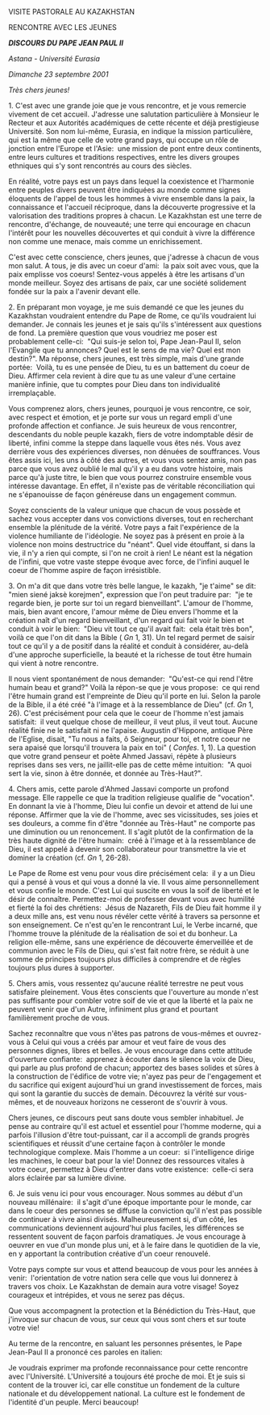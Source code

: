 VISITE PASTORALE AU KAZAKHSTAN

RENCONTRE AVEC LES JEUNES

***DISCOURS DU PAPE JEAN PAUL II***

*Astana - Université Eurasia*

*Dimanche 23 septembre 2001*

*Très chers jeunes!*

1. C'est avec une grande joie que je vous rencontre, et je vous remercie vivement de cet accueil. J'adresse une salutation particulière à Monsieur le Recteur et aux Autorités académiques de cette récente et déjà prestigieuse Université. Son nom lui-même, Eurasia, en indique la mission particulière, qui est la même que celle de votre grand pays, qui occupe un rôle de jonction entre l'Europe et l'Asie:  une mission de pont entre deux continents, entre leurs cultures et traditions respectives, entre les divers groupes ethniques qui s'y sont rencontrés au cours des siècles.

En réalité, votre pays est un pays dans lequel la coexistence et l'harmonie entre peuples divers peuvent être indiquées au monde comme signes éloquents de l'appel de tous les hommes à vivre ensemble dans la paix, la connaissance et l'accueil réciproque, dans la découverte progressive et la valorisation des traditions propres à chacun. Le Kazakhstan est une terre de rencontre, d'échange, de nouveauté; une terre qui encourage en chacun l'intérêt pour les nouvelles découvertes et qui conduit à vivre la différence non comme une menace, mais comme un enrichissement.

C'est avec cette conscience, chers jeunes, que j'adresse à chacun de vous mon salut. A tous, je dis avec un coeur d'ami:  la paix soit avec vous, que la paix emplisse vos coeurs! Sentez-vous appelés à être les artisans d'un monde meilleur. Soyez des artisans de paix, car une société solidement fondée sur la paix a l'avenir devant elle.

2. En préparant mon voyage, je me suis demandé ce que les jeunes du Kazakhstan voudraient entendre du Pape de Rome, ce qu'ils voudraient lui demander. Je connais les jeunes et je sais qu'ils s'intéressent aux questions de fond. La première question que vous voudriez me poser est probablement celle-ci:  "Qui suis-je selon toi, Pape Jean-Paul II, selon l'Evangile que tu annonces? Quel est le sens de ma vie? Quel est mon destin?". Ma réponse, chers jeunes, est très simple, mais d'une grande portée:  Voilà, tu es une pensée de Dieu, tu es un battement du coeur de Dieu. Affirmer cela revient à dire que tu as une valeur d'une certaine manière infinie, que tu comptes pour Dieu dans ton individualité irremplaçable.

Vous comprenez alors, chers jeunes, pourquoi je vous rencontre, ce soir, avec respect et émotion, et je porte sur vous un regard empli d'une profonde affection et confiance. Je suis heureux de vous rencontrer, descendants du noble peuple kazakh, fiers de votre indomptable désir de liberté, infini comme la steppe dans laquelle vous êtes nés. Vous avez derrière vous des expériences diverses, non dénuées de souffrances. Vous êtes assis ici, les uns à côté des autres, et vous vous sentez amis, non pas parce que vous avez oublié le mal qu'il y a eu dans votre histoire, mais parce qu'à juste titre, le bien que vous pourrez construire ensemble vous intéresse davantage. En effet, il n'existe pas de véritable réconciliation qui ne s'épanouisse de façon généreuse dans un engagement commun.

Soyez conscients de la valeur unique que chacun de vous possède et sachez vous accepter dans vos convictions diverses, tout en recherchant ensemble la plénitude de la vérité. Votre pays a fait l'expérience de la violence humiliante de l'idéologie. Ne soyez pas à présent en proie à la violence non moins destructrice du "néant". Quel vide étouffant, si dans la vie, il n'y a rien qui compte, si l'on ne croit à rien! Le néant est la négation de l'infini, que votre vaste steppe évoque avec force, de l'infini auquel le coeur de l'homme aspire de façon irrésistible.

3. On m'a dit que dans votre très belle langue, le kazakh, "je t'aime" se dit:  "mien siené jaksè korejmen", expression que l'on peut traduire par:  "je te regarde bien, je porte sur toi un regard bienveillant". L'amour de l'homme, mais, bien avant encore, l'amour même de Dieu envers l'homme et la création naît d'un regard bienveillant, d'un regard qui fait voir le bien et conduit à voir le bien:  "Dieu vit tout ce qu'il avait fait:  cela était très bon", voilà ce que l'on dit dans la Bible ( *Gn* 1, 31). Un tel regard permet de saisir tout ce qu'il y a de positif dans la réalité et conduit à considérer, au-delà d'une approche superficielle, la beauté et la richesse de tout être humain qui vient à notre rencontre.

Il nous vient spontanément de nous demander:  "Qu'est-ce qui rend l'être humain beau et grand?" Voilà la répon-se que je vous propose:  ce qui rend l'être humain grand est l'empreinte de Dieu qu'il porte en lui. Selon la parole de la Bible, il a été créé "à l'image et à la ressemblance de Dieu" (cf. *Gn* 1, 26). C'est précisément pour cela que le coeur de l'homme n'est jamais satisfait:  il veut quelque chose de meilleur, il veut plus, il veut tout. Aucune réalité finie ne le satisfait ni ne l'apaise. Augustin d'Hippone, antique Père de l'Eglise, disait, "Tu nous a faits, ô Seigneur, pour toi, et notre coeur ne sera apaisé que lorsqu'il trouvera la paix en toi" ( *Confes*. 1, 1). La question que votre grand penseur et poète Ahmed Jassavi, répète à plusieurs reprises dans ses vers, ne jaillit-elle pas de cette même intuition:  "A quoi sert la vie, sinon à être donnée, et donnée au Très-Haut?".

4. Chers amis, cette parole d'Ahmed Jassavi comporte un profond message. Elle rappelle ce que la tradition religieuse qualifie de "vocation". En donnant la vie à l'homme, Dieu lui confie un devoir et attend de lui une réponse. Affirmer que la vie de l'homme, avec ses vicissitudes, ses joies et ses douleurs, a comme fin d'être "donnée au Très-Haut" ne comporte pas une diminution ou un renoncement. Il s'agit plutôt de la confirmation de la très haute dignité de l'être humain:  créé à l'image et à la ressemblance de Dieu, il est appelé à devenir son collaborateur pour transmettre la vie et dominer la création (cf. *Gn* 1, 26-28).

Le Pape de Rome est venu pour vous dire précisément cela:  il y a un Dieu qui a pensé à vous et qui vous a donné la vie. Il vous aime personnellement et vous confie le monde. C'est Lui qui suscite en vous la soif de liberté et le désir de connaître. Permettez-moi de professer devant vous avec humilité et fierté la foi des chrétiens:  Jésus de Nazareth, Fils de Dieu fait homme il y a deux mille ans, est venu nous révéler cette vérité à travers sa personne et son enseignement. Ce n'est qu'en le rencontrant Lui, le Verbe incarné, que l'homme trouve la plénitude de la réalisation de soi et du bonheur. La religion elle-même, sans une expérience de découverte émerveillée et de communion avec le Fils de Dieu, qui s'est fait notre frère, se réduit à une somme de principes toujours plus difficiles à comprendre et de règles toujours plus dures à supporter.

5. Chers amis, vous ressentez qu'aucune réalité terrestre ne peut vous satisfaire pleinement. Vous êtes conscients que l'ouverture au monde n'est pas suffisante pour combler votre soif de vie et que la liberté et la paix ne peuvent venir que d'un Autre, infiniment plus grand et pourtant familièrement proche de vous.

Sachez reconnaître que vous n'êtes pas patrons de vous-mêmes et ouvrez-vous à Celui qui vous a créés par amour et veut faire de vous des personnes dignes, libres et belles. Je vous encourage dans cette attitude d'ouverture confiante:  apprenez à écouter dans le silence la voix de Dieu, qui parle au plus profond de chacun; apportez des bases solides et sûres à la construction de l'édifice de votre vie; n'ayez pas peur de l'engagement et du sacrifice qui exigent aujourd'hui un grand investissement de forces, mais qui sont la garantie du succès de demain. Découvrez la vérité sur vous-mêmes, et de nouveaux horizons ne cesseront de s'ouvrir à vous.

Chers jeunes, ce discours peut sans doute vous sembler inhabituel. Je pense au contraire qu'il est actuel et essentiel pour l'homme moderne, qui a parfois l'illusion d'être tout-puissant, car il a accompli de grands progrès scientifiques et réussit d'une certaine façon à contrôler le monde technologique complexe. Mais l'homme a un coeur:  si l'intelligence dirige les machines, le coeur bat pour la vie! Donnez des ressources vitales à votre coeur, permettez à Dieu d'entrer dans votre existence:  celle-ci sera alors éclairée par sa lumière divine.

6. Je suis venu ici pour vous encourager. Nous sommes au début d'un nouveau millénaire:  il s'agit d'une époque importante pour le monde, car dans le coeur des personnes se diffuse la conviction qu'il n'est pas possible de continuer à vivre ainsi divisés. Malheureusement si, d'un côté, les communications deviennent aujourd'hui plus faciles, les différences se ressentent souvent de façon parfois dramatiques. Je vous encourage à oeuvrer en vue d'un monde plus uni, et à le faire dans le quotidien de la vie, en y apportant la contribution créative d'un coeur renouvelé.

Votre pays compte sur vous et attend beaucoup de vous pour les années à venir:  l'orientation de votre nation sera celle que vous lui donnerez à travers vos choix. Le Kazakhstan de demain aura votre visage! Soyez courageux et intrépides, et vous ne serez pas déçus.

Que vous accompagnent la protection et la Bénédiction du Très-Haut, que j'invoque sur chacun de vous, sur ceux qui vous sont chers et sur toute votre vie!

Au terme de la rencontre, en saluant les personnes présentes, le Pape Jean-Paul II a prononcé ces paroles en italien:

Je voudrais exprimer ma profonde reconnaissance pour cette rencontre avec l'Université. L'Université a toujours été proche de moi. Et je suis si content de la trouver ici, car elle constitue un fondement de la culture nationale et du développement national. La culture est le fondement de l'identité d'un peuple. Merci beaucoup!